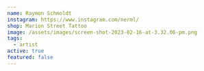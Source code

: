 ```yaml
---
name: Raymon Schmoldt
instagram: https://www.instagram.com/nerml/
shop: Marion Street Tattoo
image: /assets/images/screen-shot-2023-02-16-at-3.32.06-pm.png
tags:
  - artist
active: true
featured: false
---
```

